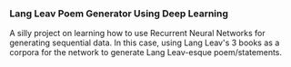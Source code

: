### Lang Leav Poem Generator Using Deep Learning
A silly project on learning how to use Recurrent Neural Networks for generating sequential data. 
In this case, using Lang Leav's 3 books as a corpora for the network to generate Lang Leav-esque poem/statements.

